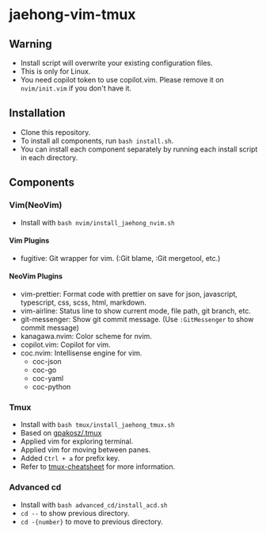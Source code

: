 # jaehong-vim-tmux

## Warning
 - Install script will overwrite your existing configuration files.
 - This is only for Linux.
 - You need copilot token to use copilot.vim. Please remove it on `nvim/init.vim` if you don't have it.

## Installation
 - Clone this repository.
 - To install all components, run `bash install.sh`.
 - You can install each component separately by running each install script in each directory.

## Components

### Vim(NeoVim)
 - Install with `bash nvim/install_jaehong_nvim.sh`

#### Vim Plugins
 - fugitive: Git wrapper for vim. (:Git blame, :Git mergetool, etc.)

#### NeoVim Plugins
 - vim-prettier: Format code with prettier on save for json, javascript, typescript, css, scss, html, markdown.
 - vim-airline: Status line to show current mode, file path, git branch, etc.
 - git-messenger: Show git commit message. (Use `:GitMessenger` to show commit message)
 - kanagawa.nvim: Color scheme for nvim.
 - copilot.vim: Copilot for vim.
 - coc.nvim: Intellisense engine for vim.
     - coc-json
     - coc-go
     - coc-yaml
     - coc-python

### Tmux
 - Install with `bash tmux/install_jaehong_tmux.sh`
 - Based on [gpakosz/.tmux](https://github.com/gpakosz/.tmux)
 - Applied vim for exploring terminal.
 - Applied vim for moving between panes.
 - Added `Ctrl + a` for prefix key.
 - Refer to [tmux-cheatsheet](https://tmuxcheatsheet.com/) for more information.

 ### Advanced cd
  - Install with `bash advanced_cd/install_acd.sh`
  - `cd --` to show previous directory.
  - `cd -{number}` to move to previous directory.
